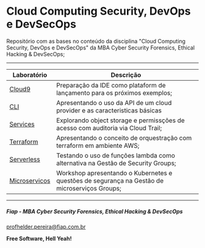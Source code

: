 # Cloud Computing Security, DevOps e DevSecOps

Repositório com as bases no conteúdo da disciplina "Cloud Computing Security, DevOps e DevSecOps" da MBA Cyber Security Forensics, Ethical Hacking & DevSecOps;

---

| Laboratório       | Descrição |
|-------------------|-----------|
| [Cloud9](https://github.com/fiapsecdevops/mba_devsecops/tree/main/cloud9) | Preparação da IDE como plataform de lançamento para os próximos exemplos; |
| [CLI](https://github.com/fiapsecdevops/mba_devsecops/tree/main/awscli) | Apresentando o uso da API de um cloud provider e as caracteristicas básicas |
| [Services](https://github.com/fiapsecdevops/mba_devsecops/tree/main/cloudservices) | Explorando object storage e permissções de acesso com auditoria via Cloud Trail; |
| [Terraform](https://github.com/fiapsecdevops/mba_devsecops/tree/main/terraform) | Apresentando o conceito de orquestração com terraform em ambiente AWS; |
| [Serverless](https://github.com/fiapsecdevops/mba_devsecops/tree/main/serverless) | Testando o uso de funções lambda como alternativa na Gestão de Security Groups; |
| [Microservicos](https://github.com/fiapsecdevops/mba_devsecops/tree/main/microservices) | Workshop apresentando o Kubernetes e questões de segurança na Gestão de microserviços Groups; |

---
##### Fiap - MBA Cyber Security Forensics, Ethical Hacking & DevSecOps
profhelder.pereira@fiap.com.br

**Free Software, Hell Yeah!**
